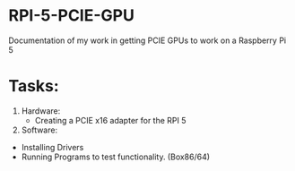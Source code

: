# RPI-5-PCIE-GPU
Documentation of my work in getting PCIE GPUs to work on a Raspberry Pi 5

# Tasks:

1. Hardware:
   - Creating a PCIE x16 adapter for the RPI 5
2. Software:
  - Installing Drivers
  - Running Programs to test functionality. (Box86/64)
